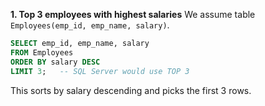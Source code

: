 **1. Top 3 employees with highest salaries**
We assume table `Employees(emp_id, emp_name, salary)`.

```sql
SELECT emp_id, emp_name, salary
FROM Employees
ORDER BY salary DESC
LIMIT 3;   -- SQL Server would use TOP 3
```

This sorts by salary descending and picks the first 3 rows.
